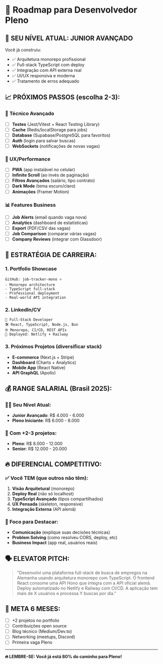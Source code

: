 # 🚀 Roadmap para Desenvolvedor Pleno

## 🎯 **SEU NÍVEL ATUAL: JUNIOR AVANÇADO**

Você já construiu:
- ✅ Arquitetura monorepo profissional
- ✅ Full-stack TypeScript com deploy
- ✅ Integração com API externa real
- ✅ UI/UX responsiva e moderna
- ✅ Tratamento de erros adequado

## 📈 **PRÓXIMOS PASSOS (escolha 2-3):**

### 🔧 **Técnico Avançado**
- [ ] **Testes** (Jest/Vitest + React Testing Library)
- [ ] **Cache** (Redis/localStorage para jobs)
- [ ] **Database** (Supabase/PostgreSQL para favoritos)
- [ ] **Auth** (login para salvar buscas)
- [ ] **WebSockets** (notificações de novas vagas)

### 🎨 **UX/Performance**
- [ ] **PWA** (app instalável no celular)
- [ ] **Infinite Scroll** (ao invés de paginação)
- [ ] **Filtros Avançados** (salário, tipo contrato)
- [ ] **Dark Mode** (tema escuro/claro)
- [ ] **Animações** (Framer Motion)

### 📊 **Features Business**
- [ ] **Job Alerts** (email quando vaga nova)
- [ ] **Analytics** (dashboard de estatísticas)
- [ ] **Export** (PDF/CSV das vagas)
- [ ] **Job Comparison** (comparar várias vagas)
- [ ] **Company Reviews** (integrar com Glassdoor)

## 🏢 **ESTRATÉGIA DE CARREIRA:**

### 1. **Portfolio Showcase**
```
GitHub: job-tracker-mono ⭐
- Monorepo architecture
- TypeScript full-stack
- Professional deployment
- Real-world API integration
```

### 2. **LinkedIn/CV**
```
💼 Full-Stack Developer
🛠️ React, TypeScript, Node.js, Bun
🌐 Monorepo, CI/CD, REST APIs
🚀 Deployed: Netlify + Railway
```

### 3. **Próximos Projetos** (diversificar stack)
- **E-commerce** (Next.js + Stripe)
- **Dashboard** (Charts + Analytics) 
- **Mobile App** (React Native)
- **API GraphQL** (Apollo)

## 💰 **RANGE SALARIAL (Brasil 2025):**

### 👨‍💻 **Seu Nível Atual:**
- **Junior Avançado**: R$ 4.000 - 6.000
- **Pleno Iniciante**: R$ 6.000 - 8.000

### 🎯 **Com +2-3 projetos:**
- **Pleno**: R$ 8.000 - 12.000
- **Senior**: R$ 12.000 - 20.000

## 🔥 **DIFERENCIAL COMPETITIVO:**

### ✅ **Você TEM (que outros não têm):**
1. **Visão Arquitetural** (monorepo)
2. **Deploy Real** (não só localhost)
3. **TypeScript Avançado** (tipos compartilhados)
4. **UX Pensada** (skeleton, responsive)
5. **Integração Externa** (API alemã)

### 🎯 **Foco para Destacar:**
- **Comunicação** (explique suas decisões técnicas)
- **Problem Solving** (como resolveu CORS, deploy, etc)
- **Business Impact** (app real, usuários reais)

## 🗣️ **ELEVATOR PITCH:**

> "Desenvolvi uma plataforma full-stack de busca de empregos na Alemanha usando arquitetura monorepo com TypeScript. O frontend React consome uma API Hono que integra com a API oficial alemã. Deploy automatizado no Netlify e Railway com CI/CD. A aplicação tem mais de X usuários e processa Y buscas por dia."

## 🎯 **META 6 MESES:**
- [ ] +2 projetos no portfolio
- [ ] Contribuições open source
- [ ] Blog técnico (Medium/Dev.to)
- [ ] Networking (meetups, Discord)
- [ ] Primeira vaga Pleno

---

**🔥 LEMBRE-SE: Você já está 80% do caminho para Pleno!**
